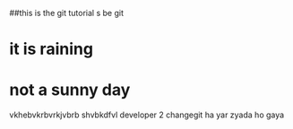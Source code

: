 ##this is the git tutorial
s be git 
# it is raining
# not a sunny day
 vkhebvkrbvrkjvbrb shvbkdfvl
  developer 2 changegit 
ha yar zyada ho gaya
